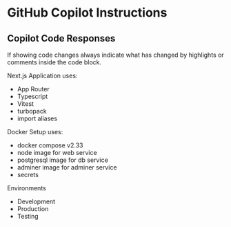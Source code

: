 # GitHub Copilot Instructions

## Copilot Code Responses

If showing code changes always indicate what has changed by highlights or comments inside the code block.

Next.js Application uses:
- App Router
- Typescript
- Vitest
- turbopack 
- import aliases

Docker Setup uses:
- docker compose v2.33
- node image for web service
- postgresql image for db service
- adminer image for adminer service
- secrets

Environments
- Development
- Production
- Testing